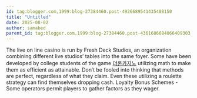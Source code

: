 ```yaml
---
id: tag:blogger.com,1999:blog-27384460.post-4926689541435408150
title: "Untitled"
date: 2025-08-02
author: samabed
parent_id: tag:blogger.com,1999:blog-27384460.post-4361686684066409303
---
```


The live on line casino is run by Fresh Deck Studios, an organization combining different live studios’ tables into the same foyer. Some have been developed by college students of the game [더온카지노](https://casino.edu.kg/%EB%8D%94%EC%98%A8-%EC%B9%B4%EC%A7%80%EB%85%B8.html) utilizing math to make them as efficient as attainable. Don’t be fooled into thinking that methods are perfect, regardless of what they claim. Even these utilizing a roulette strategy can find themselves dropping cash. Loyalty Bonus Schemes - Some operators permit players to gather factors as they wager.